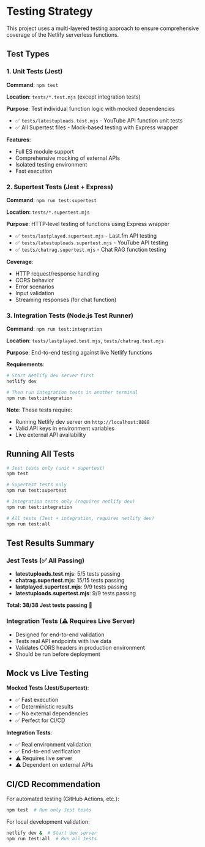# Testing Strategy

This project uses a multi-layered testing approach to ensure comprehensive coverage of the Netlify serverless functions.

## Test Types

### 1. Unit Tests (Jest)
**Command**: `npm test`

**Location**: `tests/*.test.mjs` (except integration tests)

**Purpose**: Test individual function logic with mocked dependencies
- ✅ `tests/latestuploads.test.mjs` - YouTube API function unit tests
- ✅ All Supertest files - Mock-based testing with Express wrapper

**Features**:
- Full ES module support
- Comprehensive mocking of external APIs
- Isolated testing environment
- Fast execution

### 2. Supertest Tests (Jest + Express)
**Command**: `npm run test:supertest`

**Location**: `tests/*.supertest.mjs`

**Purpose**: HTTP-level testing of functions using Express wrapper
- ✅ `tests/lastplayed.supertest.mjs` - Last.fm API testing
- ✅ `tests/latestuploads.supertest.mjs` - YouTube API testing
- ✅ `tests/chatrag.supertest.mjs` - Chat RAG function testing

**Coverage**:
- HTTP request/response handling
- CORS behavior
- Error scenarios
- Input validation
- Streaming responses (for chat function)

### 3. Integration Tests (Node.js Test Runner)
**Command**: `npm run test:integration`

**Location**: `tests/lastplayed.test.mjs`, `tests/chatrag.test.mjs`

**Purpose**: End-to-end testing against live Netlify functions

**Requirements**:
```bash
# Start Netlify dev server first
netlify dev

# Then run integration tests in another terminal
npm run test:integration
```

**Note**: These tests require:
- Running Netlify dev server on `http://localhost:8888`
- Valid API keys in environment variables
- Live external API availability

## Running All Tests

```bash
# Jest tests only (unit + supertest)
npm test

# Supertest tests only
npm run test:supertest

# Integration tests only (requires netlify dev)
npm run test:integration

# All tests (Jest + integration, requires netlify dev)
npm run test:all
```

## Test Results Summary

### Jest Tests (✅ All Passing)
- **latestuploads.test.mjs**: 5/5 tests passing
- **chatrag.supertest.mjs**: 15/15 tests passing
- **lastplayed.supertest.mjs**: 9/9 tests passing 
- **latestuploads.supertest.mjs**: 9/9 tests passing

**Total: 38/38 Jest tests passing** 🎉

### Integration Tests (⚠️ Requires Live Server)
- Designed for end-to-end validation
- Tests real API endpoints with live data
- Validates CORS headers in production environment
- Should be run before deployment

## Mock vs Live Testing

**Mocked Tests (Jest/Supertest)**:
- ✅ Fast execution
- ✅ Deterministic results
- ✅ No external dependencies
- ✅ Perfect for CI/CD

**Integration Tests**:
- ✅ Real environment validation
- ✅ End-to-end verification
- ⚠️ Requires live server
- ⚠️ Dependent on external APIs

## CI/CD Recommendation

For automated testing (GitHub Actions, etc.):
```bash
npm test  # Run only Jest tests
```

For local development validation:
```bash
netlify dev &  # Start dev server
npm run test:all  # Run all tests
```